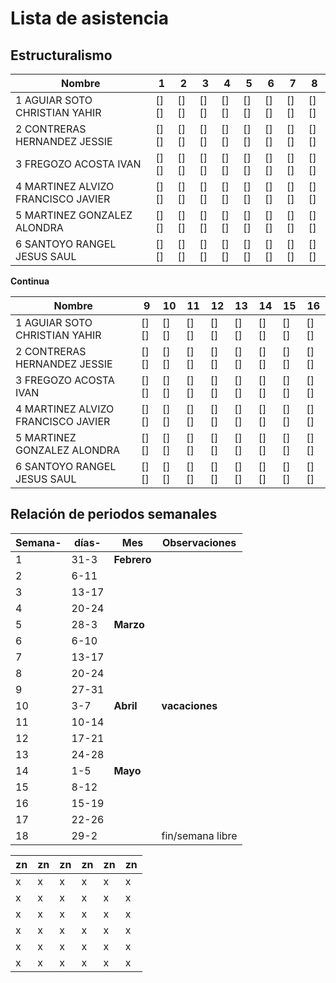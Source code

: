 # Lista de asistencia 
## Estructuralismo

| Nombre                             | 1    | 2    | 3    | 4    | 5    | 6    | 7    | 8    |
|------------------------------------|------|------|------|------|------|------|------|------|
| 1  AGUIAR SOTO CHRISTIAN YAHIR     | [][] | [][] | [][] | [][] | [][] | [][] | [][] | [][] |
| 2 CONTRERAS HERNANDEZ JESSIE       | [][] | [][] | [][] | [][] | [][] | [][] | [][] | [][] |
| 3 FREGOZO ACOSTA IVAN              | [][] | [][] | [][] | [][] | [][] | [][] | [][] | [][] |
| 4 MARTINEZ ALVIZO FRANCISCO JAVIER | [][] | [][] | [][] | [][] | [][] | [][] | [][] | [][] |
| 5 MARTINEZ GONZALEZ ALONDRA        | [][] | [][] | [][] | [][] | [][] | [][] | [][] | [][] |
| 6 SANTOYO RANGEL JESUS SAUL        | [][] | [][] | [][] | [][] | [][] | [][] | [][] | [][] |





**Continua**

| Nombre                             | 9    | 10   | 11   | 12   | 13   | 14   | 15   | 16   |
|------------------------------------|------|------|------|------|------|------|------|------|
| 1  AGUIAR SOTO CHRISTIAN YAHIR     | [][] | [][] | [][] | [][] | [][] | [][] | [][] | [][] |
| 2 CONTRERAS HERNANDEZ JESSIE       | [][] | [][] | [][] | [][] | [][] | [][] | [][] | [][] |
| 3 FREGOZO ACOSTA IVAN              | [][] | [][] | [][] | [][] | [][] | [][] | [][] | [][] |
| 4 MARTINEZ ALVIZO FRANCISCO JAVIER | [][] | [][] | [][] | [][] | [][] | [][] | [][] | [][] |
| 5 MARTINEZ GONZALEZ ALONDRA        | [][] | [][] | [][] | [][] | [][] | [][] | [][] | [][] |
| 6 SANTOYO RANGEL JESUS SAUL        | [][] | [][] | [][] | [][] | [][] | [][] | [][] | [][] |




## Relación de periodos semanales  

| Semana- | días- | Mes         | Observaciones    |
|---------|-------|-------------|------------------|
| 1       | 31-3  | **Febrero** |                  |
| 2       | 6-11  |             |                  |
| 3       | 13-17 |             |                  |
| 4       | 20-24 |             |                  |
| 5       | 28-3  | **Marzo**   |                  |
| 6       | 6-10  |             |                  |
| 7       | 13-17 |             |                  |
| 8       | 20-24 |             |                  |
| 9       | 27-31 |             |                  |
| 10      | 3-7   | **Abril**   | **vacaciones**   |
| 11      | 10-14 |             |                  |
| 12      | 17-21 |             |                  |
| 13      | 24-28 |             |                  |
| 14      | 1-5   | **Mayo**    |                  |
| 15      | 8-12  |             |                  |
| 16      | 15-19 |             |                  |
| 17      | 22-26 |             |                  |
| 18      | 29-2  |             | fin/semana libre |







| zn | zn | zn | zn | zn | zn |
|----|----|----|----|----|----|
| x  | x  | x  | x  | x  | x  |
| x  | x  | x  | x  | x  | x  |
| x  | x  | x  | x  | x  | x  |
| x  | x  | x  | x  | x  | x  |
| x  | x  | x  | x  | x  | x  |
| x  | x  | x  | x  | x  | x  |
